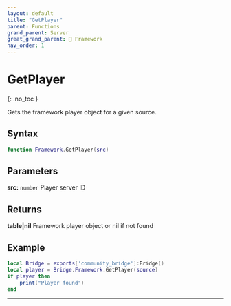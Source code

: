 ```yaml
---
layout: default
title: "GetPlayer"
parent: Functions
grand_parent: Server
great_grand_parent: 🧩 Framework
nav_order: 1
---
```


# GetPlayer
{: .no_toc }

Gets the framework player object for a given source.

## Syntax

```lua
function Framework.GetPlayer(src)
```

## Parameters

**src:** `number`
Player server ID

## Returns

**table|nil**
Framework player object or nil if not found

## Example

```lua
local Bridge = exports['community_bridge']:Bridge()
local player = Bridge.Framework.GetPlayer(source)
if player then
    print("Player found")
end
```

---